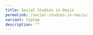 ```yaml
---
title: Social Studies in Oasis
permalink: /social-studies-in-oasis/
variant: tiptap
description: ""
---
```

<p></p>